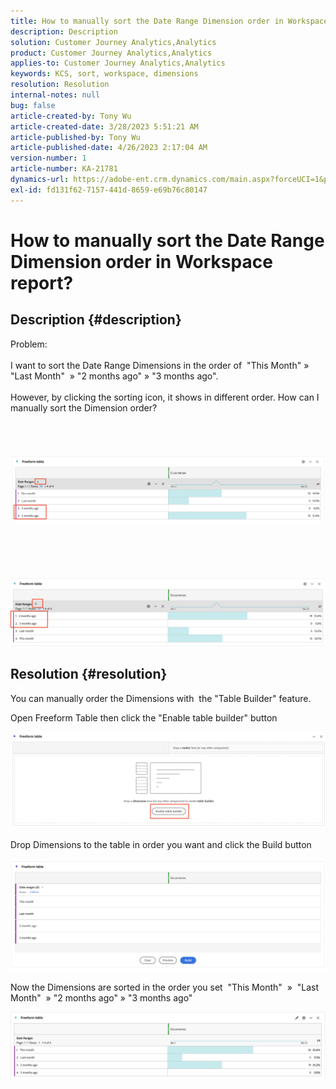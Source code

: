 ```yaml
---
title: How to manually sort the Date Range Dimension order in Workspace report?
description: Description
solution: Customer Journey Analytics,Analytics
product: Customer Journey Analytics,Analytics
applies-to: Customer Journey Analytics,Analytics
keywords: KCS, sort, workspace, dimensions
resolution: Resolution
internal-notes: null
bug: false
article-created-by: Tony Wu
article-created-date: 3/28/2023 5:51:21 AM
article-published-by: Tony Wu
article-published-date: 4/26/2023 2:17:04 AM
version-number: 1
article-number: KA-21781
dynamics-url: https://adobe-ent.crm.dynamics.com/main.aspx?forceUCI=1&pagetype=entityrecord&etn=knowledgearticle&id=f9282590-2ccd-ed11-b597-6045bd006793
exl-id: fd131f62-7157-441d-8659-e69b76c80147
---
```

# How to manually sort the Date Range Dimension order in Workspace report?

## Description {#description}

Problem:
<br> 
<br>I want to sort the Date Range Dimensions in the order of  "This Month" » "Last Month"  » "2 months ago" » "3 months ago".<br><br>However, by clicking the sorting icon, it shows in different order. How can I manually sort the Dimension order?<br><br>
<br> <br><br>![](assets/___cf0914a3-30cd-ed11-b597-6045bd006793___.png)<br><br> <br><br> <br><br>![](assets/___d10914a3-30cd-ed11-b597-6045bd006793___.png)

## Resolution {#resolution}


You can manually order the Dimensions with  the "Table Builder" feature.

Open Freeform Table then click the "Enable table builder" button

![](assets/d4eda136-2fcd-ed11-b597-6045bd006793.png)

Drop Dimensions to the table in order you want and click the Build button

![](assets/69497031-30cd-ed11-b597-6045bd006793.png)

Now the Dimensions are sorted in the order you set  "This Month"  »  "Last Month"  » "2 months ago" » "3 months ago"

![](assets/efb1744a-30cd-ed11-b597-6045bd006793.png)
